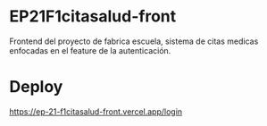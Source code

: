 # EP21F1citasalud-front

Frontend del proyecto de fabrica escuela, sistema de citas medicas enfocadas en el feature de la autenticación.

# Deploy

https://ep-21-f1citasalud-front.vercel.app/login
